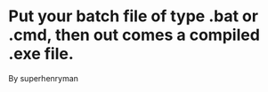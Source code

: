 <h1>Put your batch file of type .bat or .cmd, then out comes a compiled .exe file.</h1>
<p>By superhenryman</p>
